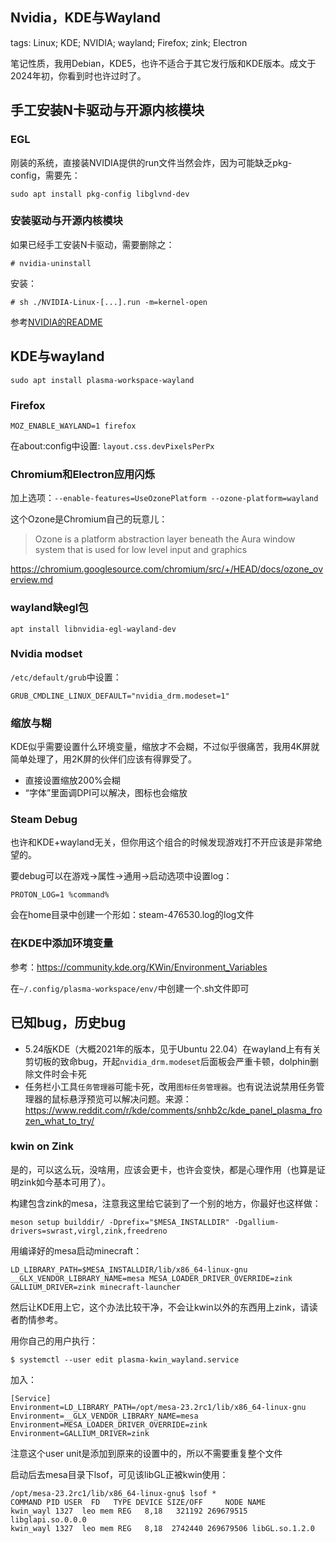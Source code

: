 Nvidia，KDE与Wayland
--------------------

tags: Linux; KDE; NVIDIA; wayland; Firefox; zink; Electron

笔记性质，我用Debian，KDE5，也许不适合于其它发行版和KDE版本。成文于2024年初，你看到时也许过时了。

## 手工安装N卡驱动与开源内核模块

### EGL

刚装的系统，直接装NVIDIA提供的run文件当然会炸，因为可能缺乏pkg-config，需要先：

`sudo apt install pkg-config libglvnd-dev`

### 安装驱动与开源内核模块

如果已经手工安装N卡驱动，需要删除之：

`# nvidia-uninstall`

安装：

`# sh ./NVIDIA-Linux-[...].run -m=kernel-open`

参考[NVIDIA的README](http://download.nvidia.com/XFree86/Linux-x86_64/535.54.03/README/kernel_open.html)

## KDE与wayland

`sudo apt install plasma-workspace-wayland`

### Firefox

`MOZ_ENABLE_WAYLAND=1 firefox`

在about:config中设置: `layout.css.devPixelsPerPx`

### Chromium和Electron应用闪烁

加上选项：`--enable-features=UseOzonePlatform --ozone-platform=wayland`

这个Ozone是Chromium自己的玩意儿：

> Ozone is a platform abstraction layer beneath the Aura window system that is used for low level input and graphics

https://chromium.googlesource.com/chromium/src/+/HEAD/docs/ozone_overview.md

### wayland缺egl包

`apt install libnvidia-egl-wayland-dev`

### Nvidia modset

`/etc/default/grub`中设置：

`GRUB_CMDLINE_LINUX_DEFAULT="nvidia_drm.modeset=1"`

### 缩放与糊

KDE似乎需要设置什么环境变量，缩放才不会糊，不过似乎很痛苦，我用4K屏就简单处理了，用2K屏的伙伴们应该有得罪受了。

* 直接设置缩放200%会糊
* “字体”里面调DPI可以解决，图标也会缩放

### Steam Debug

也许和KDE+wayland无关，但你用这个组合的时候发现游戏打不开应该是非常绝望的。

要debug可以在游戏->属性->通用->启动选项中设置log：

`PROTON_LOG=1 %command%`

会在home目录中创建一个形如：steam-476530.log的log文件

### 在KDE中添加环境变量

参考：https://community.kde.org/KWin/Environment_Variables

在`~/.config/plasma-workspace/env/`中创建一个.sh文件即可

## 已知bug，历史bug

* 5.24版KDE（大概2021年的版本，见于Ubuntu 22.04）在wayland上有有关剪切板的致命bug，开起`nvidia_drm.modeset`后面板会严重卡顿，dolphin删除文件时会卡死
* 任务栏小工具`任务管理器`可能卡死，改用`图标任务管理器`。也有说法说禁用任务管理器的鼠标悬浮预览可以解决问题。来源： https://www.reddit.com/r/kde/comments/snhb2c/kde_panel_plasma_frozen_what_to_try/ 

### kwin on Zink

是的，可以这么玩，没啥用，应该会更卡，也许会变快，都是心理作用（也算是证明zink如今基本可用了）。

构建包含zink的mesa，注意我这里给它装到了一个别的地方，你最好也这样做：

```
meson setup builddir/ -Dprefix="$MESA_INSTALLDIR" -Dgallium-drivers=swrast,virgl,zink,freedreno
```

用编译好的mesa启动minecraft：

```
LD_LIBRARY_PATH=$MESA_INSTALLDIR/lib/x86_64-linux-gnu __GLX_VENDOR_LIBRARY_NAME=mesa MESA_LOADER_DRIVER_OVERRIDE=zink GALLIUM_DRIVER=zink minecraft-launcher
```

然后让KDE用上它，这个办法比较干净，不会让kwin以外的东西用上zink，请读者酌情参考。

用你自己的用户执行：

`$ systemctl --user edit plasma-kwin_wayland.service`

加入：

```
[Service]
Environment=LD_LIBRARY_PATH=/opt/mesa-23.2rc1/lib/x86_64-linux-gnu
Environment=__GLX_VENDOR_LIBRARY_NAME=mesa
Environment=MESA_LOADER_DRIVER_OVERRIDE=zink
Environment=GALLIUM_DRIVER=zink
```

注意这个user unit是添加到原来的设置中的，所以不需要重复整个文件

启动后去mesa目录下lsof，可见该libGL正被kwin使用：

```
/opt/mesa-23.2rc1/lib/x86_64-linux-gnu$ lsof *
COMMAND	PID USER  FD   TYPE DEVICE SIZE/OFF  	NODE NAME
kwin_wayl 1327  leo mem	REG   8,18   321192 269679515 libglapi.so.0.0.0
kwin_wayl 1327  leo mem	REG   8,18  2742440 269679506 libGL.so.1.2.0
```
